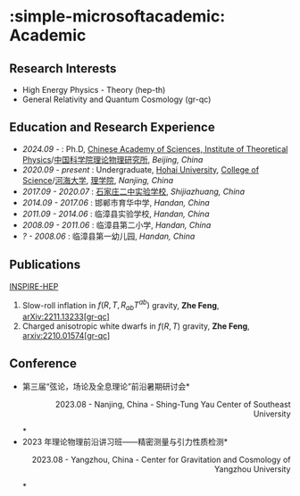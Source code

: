 # :simple-microsoftacademic: Academic

## Research Interests

- High Energy Physics - Theory (hep-th)
- General Relativity and Quantum Cosmology (gr-qc)

## Education and Research Experience

- *2024.09 -* : Ph.D, [Chinese Academy of Sciences, Institute of Theoretical Physics](http://english.itp.cas.cn)/[中国科学院理论物理研究所](http://itp.cas.cn), *Beijing, China*
- *2020.09 - present* : Undergraduate, [Hohai University](https://en.hhu.edu.cn/), [College of Science](http://lxy.hhu.edu.cn/en/)/[河海大学](https://hhu.edu.cn/), [理学院](http://lxy.hhu.edu.cn/index), *Nanjing, China*
- *2017.09 - 2020.07* : [石家庄二中实验学校](http://sjzezsyxx.com/), *Shijiazhuang, China*
- *2014.09 - 2017.06* : 邯郸市育华中学, *Handan, China*
- *2011.09 - 2014.06* : 临漳县实验学校, *Handan, China*
- *2008.09 - 2011.06* : 临漳县第二小学, *Handan, China*
- *? - 2008.06* : 临漳县第一幼儿园, *Handan, China*

## Publications

[INSPIRE-HEP](https://inspirehep.net/authors/2174851)

1. Slow-roll inflation in $f\left(R, T, R_{ab}T^{ab}\right)$ gravity, **Zhe Feng**, [arXiv:2211.13233[gr-qc]](https://arxiv.org/abs/2211.13233)
2. Charged anisotropic white dwarfs in $f\left({R}, {T}\right)$ gravity, **Zhe Feng**, [arxiv:2210.01574[gr-qc]](https://arxiv.org/abs/2210.01574)

## Conference

- 第三届“弦论，场论及全息理论”前沿暑期研讨会*<p align="right">2023.08 - Nanjing, China - Shing-Tung Yau Center of Southeast University</p>*
- 2023 年理论物理前沿讲习班——精密测量与引力性质检测*<p align="right">2023.08 - Yangzhou, China - Center for Gravitation and Cosmology of Yangzhou University</p>*